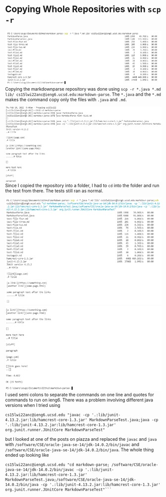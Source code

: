 # Copying Whole Repositories with ```scp -r```
![Image](labreport3_1.PNG)
Copying the markdownparse repository was done using ```scp -r *.java *.md lib/ cs15lwi22anc@ieng6.ucsd.edu:markdown-parse```. The ```*.java``` and the ```*.md``` makes the command copy only the files with ```.java``` and ```.md```.

![Image](labreport3_2.PNG)
Since I copied the repository into a folder, I had to ```cd``` into the folder and run the test from there. The tests still ran as normal. 

![Image](labreport3_3.PNG)
![Image](labreport3_4.PNG)
I used semi colons to separate the commands on one line and quotes for commands to run on ieng6. There was a problem involving different java versions when I tried using   
 ```scp -r *.java *.md lib/ cs15lwi22anc@ieng6.ucsd.edu:markdown-parse;ssh 
cs15lwi22anc@ieng6.ucsd.edu "javac -cp '.:lib/junit-4.13.2.jar:lib/hamcrest-core-1.3.jar' MarkdownParseTest.java;java -cp 
'.:lib/junit-4.13.2.jar:lib/hamcrest-core-1.3.jar' org.junit.runner.JUnitCore MarkdownParseTest"
```  
but I looked at one of the posts on piazza and replaced the ```javac``` and ```java``` with ```/software/CSE/oracle-java-se-14/jdk-14.0.2/bin/javac``` and ```/software/CSE/oracle-java-se-14/jdk-14.0.2/bin/java```. The whole thing ended up looking like
 ```scp -r *.java *.md lib/ cs15lwi22anc@ieng6.ucsd.edu:markdown-parse;ssh 
cs15lwi22anc@ieng6.ucsd.edu "cd markdown-parse; /software/CSE/oracle-java-se-14/jdk-14.0.2/bin/javac -cp '.:lib/junit-4.13.2.jar:lib/hamcrest-core-1.3.jar' MarkdownParseTest.java;/software/CSE/oracle-java-se-14/jdk-14.0.2/bin/java -cp '.:lib/junit-4.13.2.jar:lib/hamcrest-core-1.3.jar' org.junit.runner.JUnitCore MarkdownParseTest"```